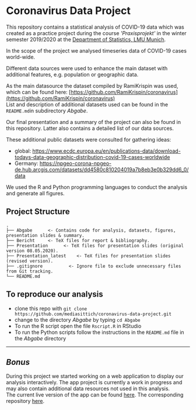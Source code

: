 # Coronavirus Data Project

This repository contains a statistical analysis of COVID-19 data which was created as a practice project during the course _'Praxisprojekt'_ in the winter semester 2019/2020 at the [Department of Statistics, LMU Munich](https://www.en.statistik.uni-muenchen.de/index.html).

In the scope of the project we analysed timeseries data of COVID-19 cases world-wide.

Different data sources were used to enhance the main dataset with additional features, e.g. population or geographic data.

As the main datasource the dataset compiled by RamiKrispin was used, which can be found here: [https://github.com/RamiKrispin/coronavirus](https://github.com/RamiKrispin/coronavirus)  
List and description of additional datasets used can be found in the `README.md`in subdirectory _Abgabe_.

Our final presentation and a summary of the project can also be found in this repository. Latter also contains a detailed list of our data sources.

These additional public datasets were consulted for gathering ideas:

- global: https://www.ecdc.europa.eu/en/publications-data/download-todays-data-geographic-distribution-covid-19-cases-worldwide
- Germany: https://npgeo-corona-npgeo-de.hub.arcgis.com/datasets/dd4580c810204019a7b8eb3e0b329dd6_0/data

We used the R and Python programming languages to conduct the analysis and generate all figures.

## Project Structure

```
.
├── Abgabe      <- Contains code for analysis, datasets, figures, presentation slides & summary.
├── Bericht     <- TeX files for report & bibliography.
├── Presentation      <- TeX files for presentation slides (original version 08.05.2020).
├── Presentation_latest    <- TeX files for presentation slides (revised version).
├── .gitignore          <- Ignore file to exclude unnecessary files from Git tracking.
└── README.md
```

## To reproduce our analysis

- clone this repo with `git clone https://github.com/mediasittich/coronavirus-data-project.git`
- change to the directory _Abgabe_ by typing `cd Abgabe`
- To run the R script open the file `Rscript.R` in RStudio
- To run the Python scripts follow the instructions in the `README.md` file in the _Abgabe_ directory

---

## _Bonus_

During this project we started working on a web application to display our analysis interactively. The app project is currently a work in progress and may also contain additional data resources not used in this analysis.  
The current live version of the app can be found [here](https://covid-19-stats-project.herokuapp.com/). The corresponding repository [here](https://github.com/mediasittich/covid19-dash-app).